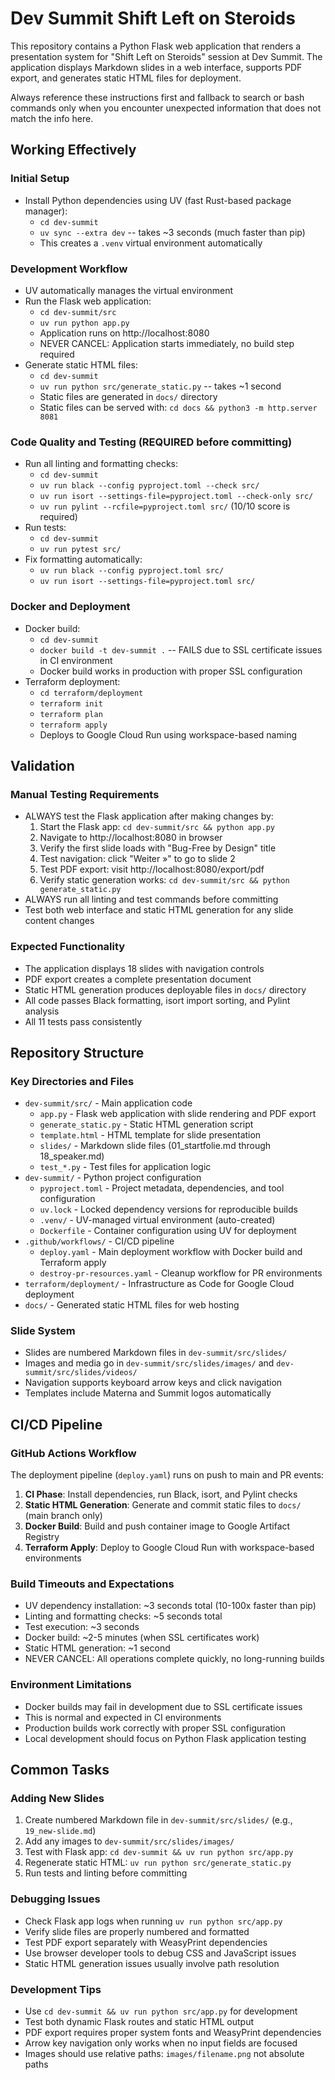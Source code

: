 # Dev Summit Shift Left on Steroids

This repository contains a Python Flask web application that renders a presentation system for "Shift Left on Steroids" session at Dev Summit. The application displays Markdown slides in a web interface, supports PDF export, and generates static HTML files for deployment.

Always reference these instructions first and fallback to search or bash commands only when you encounter unexpected information that does not match the info here.

## Working Effectively

### Initial Setup
- Install Python dependencies using UV (fast Rust-based package manager):
  - `cd dev-summit`
  - `uv sync --extra dev` -- takes ~3 seconds (much faster than pip)
  - This creates a `.venv` virtual environment automatically

### Development Workflow  
- UV automatically manages the virtual environment
- Run the Flask web application:
  - `cd dev-summit/src`
  - `uv run python app.py`
  - Application runs on http://localhost:8080
  - NEVER CANCEL: Application starts immediately, no build step required
- Generate static HTML files:
  - `cd dev-summit`
  - `uv run python src/generate_static.py` -- takes ~1 second
  - Static files are generated in `docs/` directory
  - Static files can be served with: `cd docs && python3 -m http.server 8081`

### Code Quality and Testing (REQUIRED before committing)
- Run all linting and formatting checks:
  - `cd dev-summit`
  - `uv run black --config pyproject.toml --check src/`
  - `uv run isort --settings-file=pyproject.toml --check-only src/`
  - `uv run pylint --rcfile=pyproject.toml src/` (10/10 score is required)
- Run tests:
  - `cd dev-summit`
  - `uv run pytest src/`
- Fix formatting automatically:
  - `uv run black --config pyproject.toml src/`
  - `uv run isort --settings-file=pyproject.toml src/`

### Docker and Deployment
- Docker build: 
  - `cd dev-summit`
  - `docker build -t dev-summit .` -- FAILS due to SSL certificate issues in CI environment
  - Docker build works in production with proper SSL configuration
- Terraform deployment:
  - `cd terraform/deployment`
  - `terraform init`
  - `terraform plan`
  - `terraform apply`
  - Deploys to Google Cloud Run using workspace-based naming

## Validation

### Manual Testing Requirements
- ALWAYS test the Flask application after making changes by:
  1. Start the Flask app: `cd dev-summit/src && python app.py`
  2. Navigate to http://localhost:8080 in browser
  3. Verify the first slide loads with "Bug-Free by Design" title
  4. Test navigation: click "Weiter »" to go to slide 2
  5. Test PDF export: visit http://localhost:8080/export/pdf
  6. Verify static generation works: `cd dev-summit/src && python generate_static.py`
- ALWAYS run all linting and test commands before committing
- Test both web interface and static HTML generation for any slide content changes

### Expected Functionality
- The application displays 18 slides with navigation controls
- PDF export creates a complete presentation document
- Static HTML generation produces deployable files in `docs/` directory
- All code passes Black formatting, isort import sorting, and Pylint analysis
- All 11 tests pass consistently

## Repository Structure

### Key Directories and Files
- `dev-summit/src/` - Main application code
  - `app.py` - Flask web application with slide rendering and PDF export
  - `generate_static.py` - Static HTML generation script
  - `template.html` - HTML template for slide presentation
  - `slides/` - Markdown slide files (01_startfolie.md through 18_speaker.md)
  - `test_*.py` - Test files for application logic
- `dev-summit/` - Python project configuration
  - `pyproject.toml` - Project metadata, dependencies, and tool configuration
  - `uv.lock` - Locked dependency versions for reproducible builds
  - `.venv/` - UV-managed virtual environment (auto-created)
  - `Dockerfile` - Container configuration using UV for deployment
- `.github/workflows/` - CI/CD pipeline
  - `deploy.yaml` - Main deployment workflow with Docker build and Terraform apply
  - `destroy-pr-resources.yaml` - Cleanup workflow for PR environments
- `terraform/deployment/` - Infrastructure as Code for Google Cloud deployment
- `docs/` - Generated static HTML files for web hosting

### Slide System
- Slides are numbered Markdown files in `dev-summit/src/slides/`
- Images and media go in `dev-summit/src/slides/images/` and `dev-summit/src/slides/videos/`
- Navigation supports keyboard arrow keys and click navigation
- Templates include Materna and Summit logos automatically

## CI/CD Pipeline

### GitHub Actions Workflow
The deployment pipeline (`deploy.yaml`) runs on push to main and PR events:
1. **CI Phase**: Install dependencies, run Black, isort, and Pylint checks
2. **Static HTML Generation**: Generate and commit static files to `docs/` (main branch only)
3. **Docker Build**: Build and push container image to Google Artifact Registry
4. **Terraform Apply**: Deploy to Google Cloud Run with workspace-based environments

### Build Timeouts and Expectations
- UV dependency installation: ~3 seconds total (10-100x faster than pip)
- Linting and formatting checks: ~5 seconds total  
- Test execution: ~3 seconds
- Docker build: ~2-5 minutes (when SSL certificates work)
- Static HTML generation: ~1 second
- NEVER CANCEL: All operations complete quickly, no long-running builds

### Environment Limitations
- Docker builds may fail in development due to SSL certificate issues
- This is normal and expected in CI environments
- Production builds work correctly with proper SSL configuration
- Local development should focus on Python Flask application testing

## Common Tasks

### Adding New Slides
1. Create numbered Markdown file in `dev-summit/src/slides/` (e.g., `19_new-slide.md`)
2. Add any images to `dev-summit/src/slides/images/`
3. Test with Flask app: `cd dev-summit && uv run python src/app.py`
4. Regenerate static HTML: `uv run python src/generate_static.py`
5. Run tests and linting before committing

### Debugging Issues
- Check Flask app logs when running `uv run python src/app.py`
- Verify slide files are properly numbered and formatted
- Test PDF export separately with WeasyPrint dependencies
- Use browser developer tools to debug CSS and JavaScript issues
- Static HTML generation issues usually involve path resolution

### Development Tips
- Use `cd dev-summit && uv run python src/app.py` for development
- Test both dynamic Flask routes and static HTML output
- PDF export requires proper system fonts and WeasyPrint dependencies
- Arrow key navigation only works when no input fields are focused
- Images should use relative paths: `images/filename.png` not absolute paths